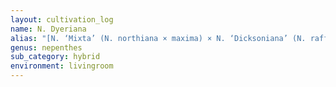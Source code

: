 ```yaml
---
layout: cultivation_log
name: N. Dyeriana
alias: "[N. ‘Mixta’ (N. northiana × maxima) × N. ‘Dicksoniana’ (N. rafflesiana × veitchii)]"
genus: nepenthes
sub_category: hybrid
environment: livingroom
---
```

